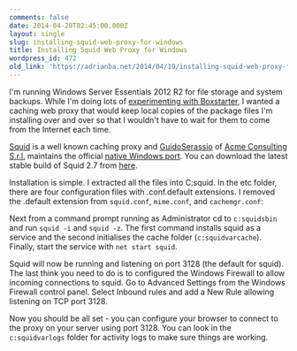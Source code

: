 ```yaml
---
comments: false
date: 2014-04-20T02:45:00.000Z
layout: single
slug: installing-squid-web-proxy-for-windows
title: Installing Squid Web Proxy for Windows
wordpress_id: 472
old_link: 'https://adrianba.net/2014/04/19/installing-squid-web-proxy-for-windows/'
---
```

I'm running Windows Server Essentials 2012 R2 for file storage and system backups. While I'm doing lots of [experimenting with Boxstarter](/2014/04/19/introducing-boxstarter), I wanted a caching web proxy that would keep local copies of the package files I'm installing over and over so that I wouldn't have to wait for them to come from the Internet each time.

 

[Squid](http://www.squid-cache.org/) is a well known caching proxy and [GuidoSerassio](http://wiki.squid-cache.org/GuidoSerassio) of [Acme Consulting S.r.l.](http://www.acmeconsulting.it/) maintains the official [native Windows port](http://squid.acmeconsulting.it/). You can download the latest stable build of Squid 2.7 from [here](http://squid.acmeconsulting.it/download/squid-2.7.STABLE8-bin.zip).

 

Installation is simple. I extracted all the files into C:squid. In the etc folder, there are four configuration files with .conf.default extensions. I removed the .default extension from `squid.conf`, `mime.conf`, and `cachemgr.conf`:

 

Next from a command prompt running as Administrator cd to `c:squidsbin` and run `squid -i` and `squid -z`. The first command installs squid as a service and the second initialises the cache folder (`c:squidvarcache`). Finally, start the service with `net start squid`.

 

Squid will now be running and listening on port 3128 (the default for squid). The last think you need to do is to configured the Windows Firewall to allow incoming connections to squid. Go to Advanced Settings from the Windows Firewall control panel. Select Inbound rules and add a New Rule allowing listening on TCP port 3128.

 

Now you should be all set - you can configure your browser to connect to the proxy on your server using port 3128. You can look in the `c:squidvarlogs` folder for activity logs to make sure things are working.

